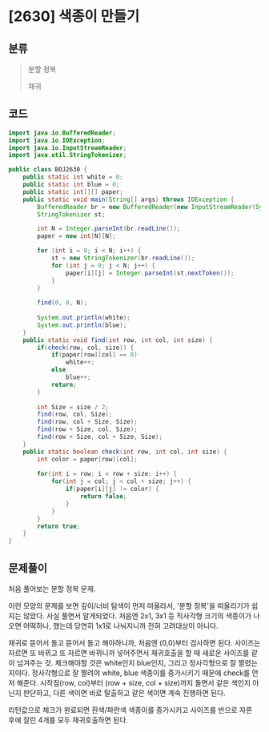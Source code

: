 # [2630] 색종이 만들기

## 분류
> 분할 정복
>
> 재귀

## 코드
```java
import java.io.BufferedReader;
import java.io.IOException;
import java.io.InputStreamReader;
import java.util.StringTokenizer;

public class BOJ2630 {
	public static int white = 0;
	public static int blue = 0;
	public static int[][] paper;
	public static void main(String[] args) throws IOException {
		BufferedReader br = new BufferedReader(new InputStreamReader(System.in));
		StringTokenizer st;

		int N = Integer.parseInt(br.readLine());
		paper = new int[N][N];

		for (int i = 0; i < N; i++) {
			st = new StringTokenizer(br.readLine());
			for (int j = 0; j < N; j++) {
				paper[i][j] = Integer.parseInt(st.nextToken());
			}
		}
		
		find(0, 0, N);
		
		System.out.println(white);
		System.out.println(blue);
	}
	public static void find(int row, int col, int size) {	
		if(check(row, col, size)) {
			if(paper[row][col] == 0)
				white++;
			else
				blue++;
			return;
		}
		
		int Size = size / 2;
		find(row, col, Size);
		find(row, col + Size, Size);
		find(row + Size, col, Size);
		find(row + Size, col + Size, Size);
	}
	public static boolean check(int row, int col, int size) {
		int color = paper[row][col];
		
		for(int i = row; i < row + size; i++) {
			for(int j = col; j < col + size; j++) {
				if(paper[i][j] != color) {
					return false;
				}
			}
		}
		return true;
	}
}
```

## 문제풀이

처음 풀어보는 분할 정복 문제.

이런 모양의 문제를 보면 깊이/너비 탐색이 먼저 떠올라서, '분할 정복'을 떠올리기가 쉽지는 않았다. 사실 풀면서 알게되었다. 처음엔 2x1, 3x1 등 직사각형 크기의 색종이가 나오면 어떡하나, 했는데 당연히 1x1로 나눠지니까 전혀 고려대상이 아니다. 

재귀로 뜯어서 돌고 뜯어서 돌고 해야하니까, 처음엔 (0,0)부터 검사하면 된다. 사이즈는 자르면 또 바뀌고 또 자르면 바뀌니까 넣어주면서 재귀호출을 할 때 새로운 사이즈를 같이 넘겨주는 것. 체크해야할 것은 white인지 blue인지, 그리고 정사각형으로 잘 짤렸는지이다. 정사각형으로 잘 짤려야 white, blue 색종이를 증가시키기 때문에 check를 먼저 해준다. 시작점(row, col)부터 (row + size, col + size)까지 돌면서 같은 색인지 아닌지 판단하고, 다른 색이면 바로 탈출하고 같은 색이면 계속 진행하면 된다.

리턴값으로 체크가 완료되면 흰색/파란색 색종이를 증가시키고 사이즈를 반으로 자른 후에 잘린 4개를 모두 재귀호출하면 된다.